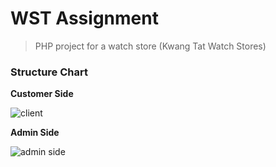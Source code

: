 # WST Assignment

> PHP project for a watch store (Kwang Tat Watch Stores)

### Structure Chart

**Customer Side**

![client](https://user-images.githubusercontent.com/66896420/138449232-b76cab30-5478-4af8-b090-90f7659834bd.png)

**Admin Side**

![admin side](https://user-images.githubusercontent.com/66896420/138449140-a6da1dad-e851-45d6-9520-ffe508b13c52.png)
